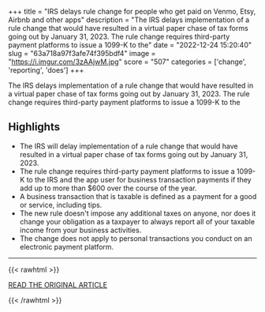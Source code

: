 +++
title = "IRS delays rule change for people who get paid on Venmo, Etsy, Airbnb and other apps"
description = "The IRS delays implementation of a rule change that would have resulted in a virtual paper chase of tax forms going out by January 31, 2023. The rule change requires third-party payment platforms to issue a 1099-K to the"
date = "2022-12-24 15:20:40"
slug = "63a718a97f3afe74f395bdf4"
image = "https://i.imgur.com/3zAAjwM.jpg"
score = "507"
categories = ['change', 'reporting', 'does']
+++

The IRS delays implementation of a rule change that would have resulted in a virtual paper chase of tax forms going out by January 31, 2023. The rule change requires third-party payment platforms to issue a 1099-K to the

## Highlights

- The IRS will delay implementation of a rule change that would have resulted in a virtual paper chase of tax forms going out by January 31, 2023.
- The rule change requires third-party payment platforms to issue a 1099-K to the IRS and the app user for business transaction payments if they add up to more than $600 over the course of the year.
- A business transaction that is taxable is defined as a payment for a good or service, including tips.
- The new rule doesn't impose any additional taxes on anyone, nor does it change your obligation as a taxpayer to always report all of your taxable income from your business activities.
- The change does not apply to personal transactions you conduct on an electronic payment platform.

---

{{< rawhtml >}}
  <p class="article-category">
    <a target="_blank" href="https://www.cnn.com/2022/12/23/investing/irs-delays-threshold-increase-for-business-transactions/index.html">READ THE ORIGINAL ARTICLE</a>
  </p>
{{< /rawhtml >}}
